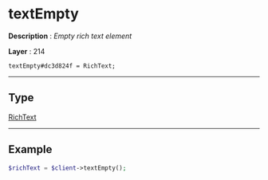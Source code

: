 # textEmpty

**Description** : *Empty rich text element*

**Layer** : 214

```tl
textEmpty#dc3d824f = RichText;
```

---

## Type

[RichText](type/RichText)

---

## Example

```php
$richText = $client->textEmpty();
```